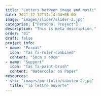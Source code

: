 ```yaml
---
title: "Letters between image and music"
date: 2021-12-12T12:14:34+06:00
image: "images/slider/slider-2.jpg"
categories: ["Personal Project"]
description: "This is meta description."
order: "01"
draft: false
project_info:
- name: "Format"
  icon: "fas fa-ruler-combined"
  content: "50cm x 40cm"
- name: "Support"
  icon: "fas fa-paint-brush"
  content: "Watercolor on Paper"
resources:
- src: "images/portfolio/saboten-2.jpg"
  title: "la lettre ouverte"
---
```

